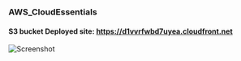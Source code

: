 ### AWS_CloudEssentials

#### S3 bucket Deployed site: https://d1vvrfwbd7uyea.cloudfront.net

![Screenshot](https://github.com/danielmuthama/Deploy-Static_Website-in-Aws/blob/main/Pictures/Static%20deploment/1.png?raw=true)
